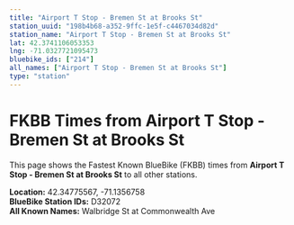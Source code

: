 ```yaml
---
title: "Airport T Stop - Bremen St at Brooks St"
station_uuid: "198b4b68-a352-9ffc-1e5f-c4467034d82d"
station_name: "Airport T Stop - Bremen St at Brooks St"
lat: 42.3741106053353
lng: -71.0327721095473
bluebike_ids: ["214"]
all_names: ["Airport T Stop - Bremen St at Brooks St"]
type: "station"
---
```


# FKBB Times from Airport T Stop - Bremen St at Brooks St

This page shows the Fastest Known BlueBike (FKBB) times from **Airport T Stop - Bremen St at Brooks St** to all other stations.

**Location:** 42.34775567, -71.1356758  
**BlueBike Station IDs:** D32072  
**All Known Names:** Walbridge St at Commonwealth Ave

